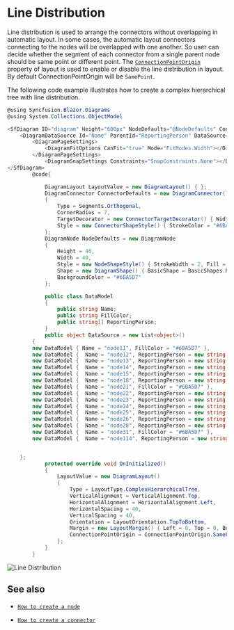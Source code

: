 # Line Distribution

Line distribution is used to arrange the connectors without overlapping in automatic layout. In some cases, the automatic layout connectors connecting to the nodes will be overlapped with one another. So user can decide whether the segment of each connector from a single parent node should be same point or different point. The [`ConnectionPointOrigin`](https://help.syncfusion.com/cr/blazor/Syncfusion.Blazor.Diagrams.DiagramLayout.html#Syncfusion_Blazor_Diagrams_DiagramLayout_ConnectionPointOrigin) property of layout is used to enable or disable the line distribution in layout. By default ConnectionPointOrigin will be `SamePoint`.

The following code example illustrates how to create a complex hierarchical tree with line distribution.

```csharp
@using Syncfusion.Blazor.Diagrams
@using System.Collections.ObjectModel

<SfDiagram ID="diagram" Height="600px" NodeDefaults="@NodeDefaults" ConnectorDefaults="@ConnectorDefaults" Layout="@LayoutValue">
    <DiagramDataSource Id="Name" ParentId="ReportingPerson" DataSource="@DataSource"></DiagramDataSource>
        <DiagramPageSettings>
            <DiagramFitOptions CanFit="true" Mode="FitModes.Width"></DiagramFitOptions>
        </DiagramPageSettings>
            <DiagramSnapSettings Constraints="SnapConstraints.None"></DiagramSnapSettings>
</SfDiagram>
        @code{

            DiagramLayout LayoutValue = new DiagramLayout() { };
            DiagramConnector ConnectorDefaults = new DiagramConnector()
            {
                Type = Segments.Orthogonal,
                CornerRadius = 7,
                TargetDecorator = new ConnectorTargetDecorator() { Width = 7, Height = 7, Style = new DecoratorShapeStyle() { Fill = "#6BA5D7", StrokeColor = "#6BA5D7" } },
                Style = new ConnectorShapeStyle() { StrokeColor = "#6BA5D7", StrokeWidth = 1 }
            };
            DiagramNode NodeDefaults = new DiagramNode
            {
                Height = 40,
                Width = 40,
                Style = new NodeShapeStyle() { StrokeWidth = 2, Fill = "#6BA5D7", StrokeColor = "None" },
                Shape = new DiagramShape() { BasicShape = BasicShapes.Rectangle, Type = Syncfusion.Blazor.Diagrams.Shapes.Basic },
                BackgroundColor = "#6BA5D7"
            };

            public class DataModel
            {
                public string Name;
                public string FillColor;
                public string[] ReportingPerson;
            }
            public object DataSource = new List<object>()
        {
        new DataModel { Name = "node11", FillColor = "#6BA5D7" },
        new DataModel {  Name = "node12", ReportingPerson = new string[]{ "node114" }, FillColor = "#6BA5D7" },
        new DataModel {  Name = "node13", ReportingPerson = new string[] { "node12" }, FillColor = "#6BA5D7" },
        new DataModel {  Name = "node14", ReportingPerson = new string[] { "node12" }, FillColor = "#6BA5D7" },
        new DataModel {  Name = "node15", ReportingPerson = new string[] { "node12" }, FillColor = "#6BA5D7" },
        new DataModel {  Name = "node18", ReportingPerson = new string[] {}, FillColor = "#6BA5D7" },
        new DataModel {  Name = "node21", FillColor = "#6BA5D7" },
        new DataModel {  Name = "node22", ReportingPerson = new string[] { "node114" }, FillColor = "#6BA5D7" },
        new DataModel {  Name = "node23", ReportingPerson = new string[] { "node22" }, FillColor = "#6BA5D7" },
        new DataModel {  Name = "node24", ReportingPerson = new string[] { "node22" }, FillColor = "#6BA5D7" },
        new DataModel {  Name = "node25", ReportingPerson = new string[] { "node22" }, FillColor = "#6BA5D7" },
        new DataModel {  Name = "node26", ReportingPerson = new string[] {}, FillColor = "#6BA5D7" },
        new DataModel {  Name = "node28", ReportingPerson = new string[] {}, FillColor = "#14ad85" },
        new DataModel {  Name = "node31", FillColor = "#6BA5D7" },
        new DataModel {  Name = "node114", ReportingPerson = new string[] { "node11", "node21", "node31" }, FillColor = "#6BA5D7" }


    };
            protected override void OnInitialized()
            {
                LayoutValue = new DiagramLayout()
                {
                    Type = LayoutType.ComplexHierarchicalTree,
                    VerticalAlignment = VerticalAlignment.Top,
                    HorizontalAlignment = HorizontalAlignment.Left,
                    HorizontalSpacing = 40,
                    VerticalSpacing = 40,
                    Orientation = LayoutOrientation.TopToBottom,
                    Margin = new LayoutMargin() { Left = 0, Top = 0, Bottom = 0, Right = 0 },
                    ConnectionPointOrigin = ConnectionPointOrigin.SamePoint
                };
            }
        }

```

![Line Distribution](../images/line-distribution.png)

## See also

* [`How to create a node`](../nodes/nodes)

* [`How to create a connector`](../connectors/connectors)
